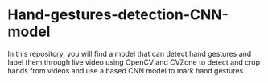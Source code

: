 # Hand-gestures-detection-CNN-model
In this repository, you will find a model that can detect hand gestures and label them through live video using OpenCV and CVZone to detect and crop hands from videos and use a based CNN model to mark hand gestures

